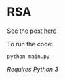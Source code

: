 # RSA

See the post [here](https://conordeegan.dev/posts/rsa-in-python)

To run the code:

```
python main.py
```

*Requires Python 3*